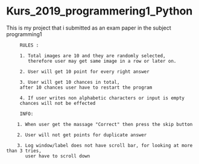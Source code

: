 # Kurs_2019_programmering1_Python 

This is my project that i submitted as an exam paper in the subject programming1


         RULES :
         
         1. Total images are 10 and they are randomly selected,
            therefore user may get same image in a row or later on.

         2. User will get 10 point for every right answer

         3. User will get 10 chances in total,
         after 10 chances user have to restart the program

         4. If user writes non alphabetic characters or input is empty
         chances will not be effected

         INFO:

        1. When user get the massage "Correct" then press the skip button

        2. User will not get points for duplicate answer

        3. Log window/label does not have scroll bar, for looking at more than 3 tries,
           user have to scroll down



